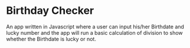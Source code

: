 # Birthday Checker
An app written in Javascript where a user can input his/her Birthdate and lucky number and the app will run a basic calculation of division to show whether the Birthdate is lucky or not.
 
